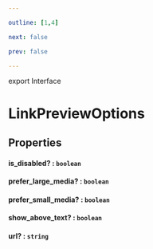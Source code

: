 ```yaml
---

outline: [1,4]

next: false

prev: false

---
```


export Interface
# LinkPreviewOptions

## Properties

#### is_disabled? : `boolean`

#### prefer_large_media? : `boolean`

#### prefer_small_media? : `boolean`

#### show_above_text? : `boolean`

#### url? : `string`
